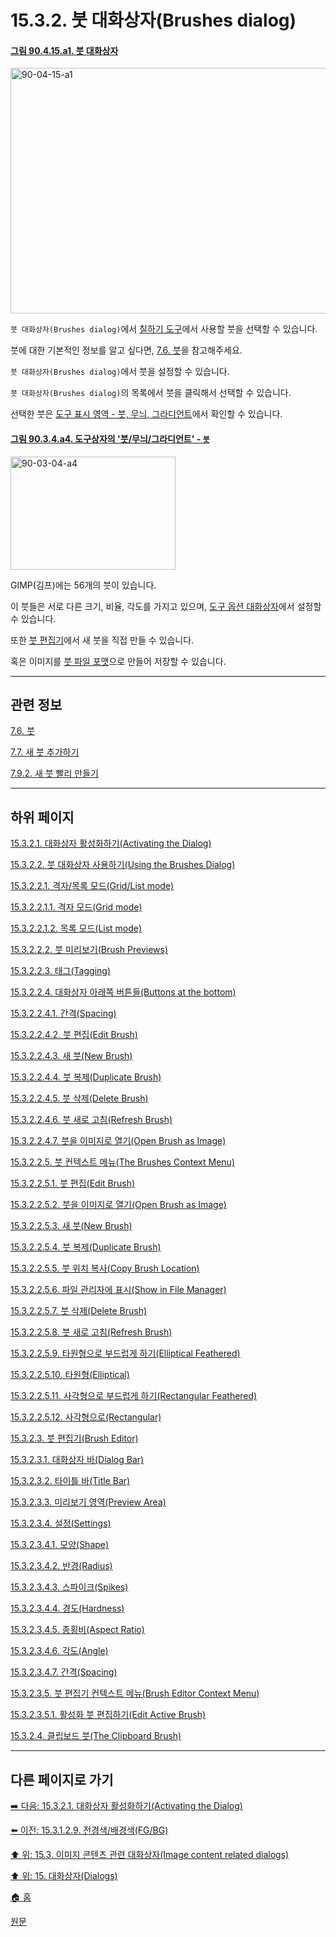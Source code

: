 # 15.3.2. 붓 대화상자(Brushes dialog)

<a id="90-04-15-a1"></a>

#### [그림 90.4.15.a1. 붓 대화상자](./90-04-0015-brushes.md#90-04-15-a1)
<img width="850" height="393" alt="90-04-15-a1" src="https://github.com/user-attachments/assets/d994ac70-1ae0-46a0-8157-3897a6b41219" />

`붓 대화상자(Brushes dialog)`에서 [칠하기 도구](./14-03-00-paint_tools.md)에서 사용할 붓을 선택할 수 있습니다.

붓에 대한 기본적인 정보를 알고 싶다면, [7.6. 붓](./07-06-00-brushes.md)을 참고해주세요.

`붓 대화상자(Brushes dialog)`에서 붓을 설정할 수 있습니다.

`붓 대화상자(Brushes dialog)`의 목록에서 붓을 클릭해서 선택할 수 있습니다.

선택한 붓은 [도구 표시 영역 - 붓, 무늬, 그라디언트](./14-01-03-02-tools_indicator_area.md)에서 확인할 수 있습니다.

<a id="90-03-04-a4"></a>

#### [그림 90.3.4.a4. 도구상자의 '붓/무늬/그라디언트' - `붓`](./90-03-04-brush_n_pattern_n_gradient.md#90-03-04-a4)
<img width="264" height="181" alt="90-03-04-a4" src="https://github.com/user-attachments/assets/47474ccc-83f4-4d78-874e-a545a245fe6b" />

GIMP(김프)에는 56개의 붓이 있습니다. 

이 붓들은 서로 다른 크기, 비율, 각도를 가지고 있으며, [도구 옵션 대화상자](./14-03-01-02-00-tool_options.md)에서 설정할 수 있습니다.

또한 [붓 편집기](./15-03-02-03-00-brush_editor.md)에서  새 붓을 직접 만들 수 있습니다.

혹은 이미지를 [붓 파일 포맷](./19-glossaryx-gbr.md)으로 만들어 저장할 수 있습니다.

***

## 관련 정보

[7.6. 붓](./07-06-00-brushes.md)

[7.7. 새 붓 추가하기](./07-07-adding-new-brushes.md)

[7.9.2. 새 붓 빨리 만들기](./07-09-02-creating-a-brush-quickly.md)

***

## 하위 페이지

[15.3.2.1. 대화상자 활성화하기(Activating the Dialog)](./15-03-02-01-activating_the_dialog.md)

[15.3.2.2. 붓 대화상자 사용하기(Using the Brushes Dialog)](./15-03-02-02-00-using_the_brushes_dialog.md)

[15.3.2.2.1. 격자/목록 모드(Grid/List mode)](./15-03-02-02-01-00-grid_n_list_mode.md)

[15.3.2.2.1.1. 격자 모드(Grid mode)](./15-03-02-02-01-01-grid_mode.md)

[15.3.2.2.1.2. 목록 모드(List mode)](./15-03-02-02-01-02-list_mode.md)

[15.3.2.2.2. 붓 미리보기(Brush Previews)](./15-03-02-02-02-brush_previews.md)

[15.3.2.2.3. 태그(Tagging)](./15-03-02-02-03-tagging.md)

[15.3.2.2.4. 대화상자 아래쪽 버튼들(Buttons at the bottom)](./15-03-02-02-04-00-buttons_at_the_bottom.md)

[15.3.2.2.4.1. 간격(Spacing)](./15-03-02-02-04-01-spacing.md)

[15.3.2.2.4.2. 붓 편집(Edit Brush)](./15-03-02-02-04-02-edit_brush.md)

[15.3.2.2.4.3. 새 붓(New Brush)](./15-03-02-02-04-03-new_brush.md)

[15.3.2.2.4.4. 붓 복제(Duplicate Brush)](./15-03-02-02-04-04-duplicate_brush.md)

[15.3.2.2.4.5. 붓 삭제(Delete Brush)](./15-03-02-02-04-05-delete_brush.md)

[15.3.2.2.4.6. 붓 새로 고침(Refresh Brush)](./15-03-02-02-04-06-refresh_brush.md)

[15.3.2.2.4.7. 붓을 이미지로 열기(Open Brush as Image)](./15-03-02-02-04-07-open_brush_as_image.md)

[15.3.2.2.5. 붓 컨텍스트 메뉴(The Brushes Context Menu)](./15-03-02-02-05-00-the_brushes_context_menu.md)

[15.3.2.2.5.1. 붓 편집(Edit Brush)](./15-03-02-02-05-01-edit_brush.md)

[15.3.2.2.5.2. 붓을 이미지로 열기(Open Brush as Image)](./15-03-02-02-05-02-open_brush_as_image.md)

[15.3.2.2.5.3. 새 붓(New Brush)](./15-03-02-02-05-03-new_brush.md)

[15.3.2.2.5.4. 붓 복제(Duplicate Brush)](./15-03-02-02-05-04-duplicate_brush.md)

[15.3.2.2.5.5. 붓 위치 복사(Copy Brush Location)](./15-03-02-02-05-05-copy_brush_location.md)

[15.3.2.2.5.6. 파일 관리자에 표시(Show in File Manager)](./15-03-02-02-05-06-show_in_file_manager.md)

[15.3.2.2.5.7. 붓 삭제(Delete Brush)](./15-03-02-02-05-07-delete_brush.md)

[15.3.2.2.5.8. 붓 새로 고침(Refresh Brush)](./15-03-02-02-05-08-refresh_brush.md)

[15.3.2.2.5.9. 타원형으로 부드럽게 하기(Elliptical Feathered)](./15-03-02-02-05-09-elliptical_featherered.md)

[15.3.2.2.5.10. 타원형(Elliptical)](./15-03-02-02-05-10-elliptical.md)

[15.3.2.2.5.11. 사각형으로 부드럽게 하기(Rectangular Feathered)](./15-03-02-02-05-11-rectangular_feathered.md)

[15.3.2.2.5.12. 사각형으로(Rectangular)](./15-03-02-02-05-12-rectangular.md)

[15.3.2.3. 붓 편집기(Brush Editor)](./15-03-02-03-00-brush_editor.md)

[15.3.2.3.1. 대화상자 바(Dialog Bar)](./15-03-02-03-01-dialog_bar.md)

[15.3.2.3.2. 타이틀 바(Title Bar)](./15-03-02-03-02-title_bar.md)

[15.3.2.3.3. 미리보기 영역(Preview Area)](./15-03-02-03-03-preview_area.md)

[15.3.2.3.4. 설정(Settings)](./15-03-02-03-04-00-settings.md)

[15.3.2.3.4.1. 모양(Shape)](./15-03-02-03-04-01-shape.md)

[15.3.2.3.4.2. 반경(Radius)](./15-03-02-03-04-02-radius.md)

[15.3.2.3.4.3. 스파이크(Spikes)](./15-03-02-03-04-03-spikes.md)

[15.3.2.3.4.4. 경도(Hardness)](./15-03-02-03-04-04-hardness.md)

[15.3.2.3.4.5. 종횡비(Aspect Ratio)](./15-03-02-03-04-05-aspect_ratio.md)

[15.3.2.3.4.6. 각도(Angle)](./15-03-02-03-04-06-angle.md)

[15.3.2.3.4.7. 간격(Spacing)](./15-03-02-03-04-07-spacing.md)

[15.3.2.3.5. 붓 편집기 컨텍스트 메뉴(Brush Editor Context Menu)](./15-03-02-03-05-00-brush_editor_context_menu.md)

[15.3.2.3.5.1. 활성화 붓 편집하기(Edit Active Brush)](./15-03-02-03-05-01-edit_active_brush.md)

[15.3.2.4. 클립보드 붓(The Clipboard Brush)](./15-03-02-04-the_cliprboard_brush.md)

***

## 다른 페이지로 가기

[➡️ 다음: 15.3.2.1. 대화상자 활성화하기(Activating the Dialog)](./15-03-02-01-activating_the_dialog.md)

[⬅️ 이전: 15.3.1.2.9. 전경색/배경색(FG/BG)](./15-03-01-02-09-fg_n_bg.md)

[⬆️ 위: 15.3. 이미지 콘텐츠 관련 대화상자(Image content related dialogs)](./15-03-00-image-content-related-dialogs.md)

[⬆️ 위: 15. 대화상자(Dialogs)](./15-00-dialogs.md)

[🏠 홈](./00-home.md)

[원문](https://docs.gimp.org/2.10/ko/gimp-brush-dialog.html)